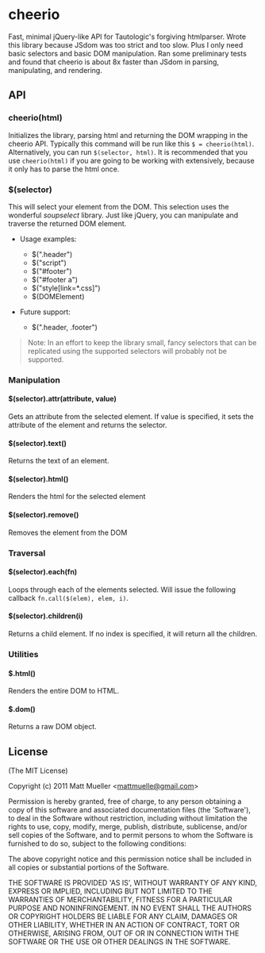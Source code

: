 
# cheerio

Fast, minimal jQuery-like API for Tautologic's forgiving htmlparser. Wrote this library because JSdom was too strict and too slow. Plus I only need basic selectors and basic DOM manipulation. Ran some preliminary tests and found that cheerio is about 8x faster than JSdom in parsing, manipulating, and rendering. 
  
## API

### cheerio(html)
Initializes the library, parsing html and returning the DOM wrapping in the cheerio API. Typically this command will be run like this `$ = cheerio(html)`. Alternatively, you can run `$(selector, html)`. It is recommended that you use `cheerio(html)` if you are going to be working with extensively, because it only has to parse the html once.

### $(selector)
This will select your element from the DOM. This selection uses the wonderful *soupselect* library. Just like jQuery, you can manipulate and traverse the returned DOM element.

* Usage examples:
  * $(".header")
  * $("script")
  * $("#footer")
  * $("#footer a")
  * $("style[link=*.css]")
  * $(DOMElement)

* Future support:
  * $(".header, .footer")
  
> Note: In an effort to keep the library small, fancy selectors that can be replicated using the supported selectors will probably not be supported.

### Manipulation

#### $(selector).attr(attribute, value)
Gets an attribute from the selected element. If value is specified, it sets the attribute of the element and returns the selector.

#### $(selector).text()
Returns the text of an element.

#### $(selector).html()
Renders the html for the selected element

#### $(selector).remove()
Removes the element from the DOM

### Traversal

#### $(selector).each(fn)
Loops through each of the elements selected. Will issue the following callback `fn.call($(elem), elem, i)`. 

#### $(selector).children(i)
Returns a child element. If no index is specified, it will return all the children.

### Utilities

#### $.html()
Renders the entire DOM to HTML.

#### $.dom()
Returns a raw DOM object.



## License 

(The MIT License)

Copyright (c) 2011 Matt Mueller &lt;mattmuelle@gmail.com&gt;

Permission is hereby granted, free of charge, to any person obtaining
a copy of this software and associated documentation files (the
'Software'), to deal in the Software without restriction, including
without limitation the rights to use, copy, modify, merge, publish,
distribute, sublicense, and/or sell copies of the Software, and to
permit persons to whom the Software is furnished to do so, subject to
the following conditions:

The above copyright notice and this permission notice shall be
included in all copies or substantial portions of the Software.

THE SOFTWARE IS PROVIDED 'AS IS', WITHOUT WARRANTY OF ANY KIND,
EXPRESS OR IMPLIED, INCLUDING BUT NOT LIMITED TO THE WARRANTIES OF
MERCHANTABILITY, FITNESS FOR A PARTICULAR PURPOSE AND NONINFRINGEMENT.
IN NO EVENT SHALL THE AUTHORS OR COPYRIGHT HOLDERS BE LIABLE FOR ANY
CLAIM, DAMAGES OR OTHER LIABILITY, WHETHER IN AN ACTION OF CONTRACT,
TORT OR OTHERWISE, ARISING FROM, OUT OF OR IN CONNECTION WITH THE
SOFTWARE OR THE USE OR OTHER DEALINGS IN THE SOFTWARE.